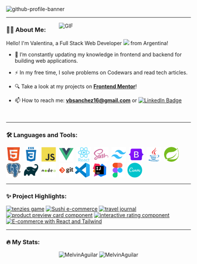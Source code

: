 ![github-profile-banner](https://user-images.githubusercontent.com/101603773/215284046-6ff01b42-a9e4-4553-ae21-5dd4f47aac91.png)

---

<img align="right" alt="GIF" src="https://media.giphy.com/media/ZDTbix65Me1YDNLDF3/giphy.gif" width="360px"/>

### 👩‍💻 About Me:

Hello! I'm Valentina, a Full Stack Web Developer <img src="https://media.giphy.com/media/WUlplcMpOCEmTGBtBW/giphy.gif" width="30"> from Argentina!

- 🌱 I’m constantly updating my knowledge in frontend and backend for building web applications.

- ⚡ In my free time, I solve problems on Codewars and read tech articles.

- 🔍 Take a look at my projects on [**Frontend Mentor**](https://www.frontendmentor.io/profile/ValentinaBS)!

- 📫 How to reach me: **vbsanchez16@gmail.com** or <a href="https://www.linkedin.com/in/valentina-belen-sanchez/" >
      <img src="https://img.shields.io/badge/LinkedIn-blue?style=for-the-badge&logo=linkedin&logoColor=white" alt="LinkedIn Badge"/>
    </a>

<br>

---



### 🛠️ Languages and Tools:

<div>
  <img src="https://github.com/devicons/devicon/blob/master/icons/html5/html5-original.svg" title="HTML5" alt="HTML" width="40" height="40"/>&nbsp;
  <img src="https://github.com/devicons/devicon/blob/master/icons/css3/css3-plain-wordmark.svg" title="CSS3" alt="CSS" width="40" height="40"/>&nbsp;
  <img src="https://github.com/devicons/devicon/blob/master/icons/javascript/javascript-original.svg" title="JavaScript" alt="JavaScript" width="40" height="40"/>&nbsp;
  <img src="https://github.com/devicons/devicon/blob/master/icons/vuejs/vuejs-original.svg" title="Vue" alt="Vue" width="40" height="40"/>&nbsp;
  <img src="https://github.com/devicons/devicon/blob/master/icons/react/react-original-wordmark.svg" title="React" alt="React" width="40" height="40"/>&nbsp;
  <img src="https://github.com/devicons/devicon/blob/master/icons/sass/sass-original.svg" title="SASS" alt="SASS" width="40" height="40"/>&nbsp;
  <img src="https://github.com/devicons/devicon/blob/master/icons/tailwindcss/tailwindcss-plain.svg" title="Tailwind" alt="Tailwind" width="40" height="40"/>&nbsp;
  <img src="https://github.com/devicons/devicon/blob/master/icons/bootstrap/bootstrap-original.svg" title="Bootstrap" alt="Bootstrap" width="40" height="40"/>&nbsp;
  <img src="https://github.com/devicons/devicon/blob/master/icons/java/java-original.svg" title="Java" alt="Java" width="40" height="40"/>&nbsp;
  <img src="https://github.com/devicons/devicon/blob/master/icons/spring/spring-original.svg" title="Spring" alt="Spring" width="40" height="40"/>&nbsp;
  <img src="https://github.com/devicons/devicon/blob/master/icons/postgresql/postgresql-original.svg" title="PostgreSQL" alt="PostgreSQL" width="40" height="40"/>&nbsp;
  <img src="https://github.com/devicons/devicon/blob/master/icons/gradle/gradle-plain.svg" title="Gradle" alt="Gradle" width="40" height="40"/>&nbsp;
  <img src="https://github.com/devicons/devicon/blob/master/icons/nodejs/nodejs-original-wordmark.svg" title="NodeJS" alt="NodeJS" width="40" height="40"/>&nbsp;
  <img src="https://github.com/devicons/devicon/blob/master/icons/git/git-original-wordmark.svg" title="Git" **alt="Git" width="40" height="40"/>
  <img src="https://github.com/devicons/devicon/blob/master/icons/vscode/vscode-original.svg" title="VScode" alt="VScode" width="40" height="40"/>&nbsp;
  <img src="https://github.com/devicons/devicon/blob/master/icons/intellij/intellij-original.svg" title="Intellij" alt="Intellij" width="40" height="40"/>&nbsp;
  <img src="https://github.com/devicons/devicon/blob/master/icons/figma/figma-original.svg" title="Figma" alt="Figma" width="40" height="40"/>&nbsp;
  <img src="https://github.com/devicons/devicon/blob/master/icons/canva/canva-original.svg" title="Canva" alt="Canva" width="40" height="40"/>&nbsp;
</div>


---

### ✨ Project Highlights:

<a href="https://github.com/ValentinaBS/tenzies"><img width="320" src="https://github-readme-stats.vercel.app/api/pin/?username=ValentinaBS&repo=tenzies&theme=react&bg_color=161B22&title_color=58A6FF&hide_border=true&icon_color=F8D866&show_icons=false&show_description=false" alt="tenzies game"></a>
<a href="https://github.com/ValentinaBS/EntregaFinal-KibouSushi-Sanchez"><img width="320" src="https://github-readme-stats.vercel.app/api/pin/?username=ValentinaBS&repo=EntregaFinal-KibouSushi-Sanchez&theme=react&bg_color=161B22&title_color=58A6FF&hide_border=true&icon_color=F8D866&show_icons=false&show_description=false" alt="Sushi e-commerce"></a>
<a href="https://github.com/ValentinaBS/travel-journal"><img width="320" src="https://github-readme-stats.vercel.app/api/pin/?username=ValentinaBS&repo=travel-journal&theme=react&bg_color=161B22&title_color=58A6FF&hide_border=true&icon_color=F8D866&show_icons=false&show_description=false" alt="travel journal"></a>
<a href="https://github.com/ValentinaBS/product-preview-card-component"><img width="320" src="https://github-readme-stats.vercel.app/api/pin/?username=ValentinaBS&repo=product-preview-card-component&theme=react&bg_color=161B22&title_color=58A6FF&hide_border=true&icon_color=F8D866&show_icons=false&show_description=false" alt="product preview card component"></a>
<a href="https://github.com/ValentinaBS/interactive-rating-component"><img width="320" src="https://github-readme-stats.vercel.app/api/pin/?username=ValentinaBS&repo=interactive-rating-component&theme=react&bg_color=161B22&title_color=58A6FF&hide_border=true&icon_color=F8D866&show_icons=false&show_description=false" alt="interactive rating component"></a>
<a href="https://github.com/Analia-Ramos/numen-project"><img width="320" src="https://github-readme-stats.vercel.app/api/pin/?username=Analia-Ramos&repo=numen-project&theme=react&bg_color=161B22&title_color=58A6FF&hide_border=true&icon_color=F8D866&show_icons=false&show_description=false" alt="E-commerce with React and Tailwind"></a>

---

### 🔥 My Stats:
<p align="center">
<img src="https://github-readme-stats.vercel.app/api?username=ValentinaBS&show_icons=true&theme=tokyonight&count_private=true" alt="MelvinAguilar" width="420"/>&nbsp;<img src="https://github-readme-stats.vercel.app/api/top-langs/?username=ValentinaBS&layout=compact&theme=tokyonight" alt="MelvinAguilar" height="165">
</p>


